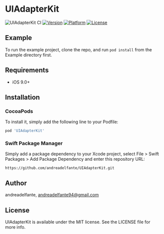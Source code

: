 # UIAdapterKit

![UIAdapterKit CI](https://github.com/andreadelfante/UIAdapterKit/workflows/UIAdapterKit%20CI/badge.svg)
[![Version](https://img.shields.io/cocoapods/v/UIAdapterKit.svg?style=flat)](https://cocoapods.org/pods/UIAdapterKit)
[![Platform](https://img.shields.io/cocoapods/p/UIAdapterKit.svg?style=flat)](https://cocoapods.org/pods/UIAdapterKit)
[![License](https://img.shields.io/cocoapods/l/UIAdapterKit.svg?style=flat)](https://cocoapods.org/pods/UIAdapterKit)

## Example

To run the example project, clone the repo, and run `pod install` from the Example directory first.

## Requirements
* iOS 9.0+

## Installation

### CocoaPods
To install it, simply add the following line to your Podfile:

```ruby
pod 'UIAdapterKit'
```

### Swift Package Manager

Simply add a package dependency to your Xcode project, select File > Swift Packages > Add Package Dependency and enter
this repository URL:
```
https://github.com/andreadelfante/UIAdapterKit.git
```


## Author

andreadelfante, andreadelfante94@gmail.com

## License

UIAdapterKit is available under the MIT license. See the LICENSE file for more info.
